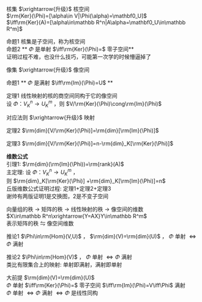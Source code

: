 核集 $\xrightarrow{升级}$ 核空间  
$\rm{Ker}(\Phi)=[\alpha\in V|\Phi(\alpha)=\mathbf0_U]$  
$\iff\rm{Ker}(A)=[\alpha\in\mathbb R^n|A\alpha=\mathbf0_U\in\mathbb R^m]$  
  
命题1 核集是子空间，称为核空间  
命题2 ** $\Phi$ 是单射 $\iff\rm{Ker}(\Phi)=$ 零子空间**  
证明过程不难，也没什么技巧，可能第一次学的时候懵逼掉了  
  
像集 $\xrightarrow{升级}$ 像空间  
  
命题1 ** $\Phi$ 是满射 $\iff\rm{Im}(\Phi)=U$ **  
  
定理1 线性映射的核的商空间同构于它的像空间  
设 $\Phi：V^n_K\to U^m_K$ ，则 $V/\rm{Ker}(\Phi)\cong\rm{Im}(\Phi)$  
  
对应法则 $\xrightarrow{升级}$ 映射  
  
定理2  $\rm{dim}[V/\rm{Ker}(\Phi)]=\rm{dim}[\rm{Im}(\Phi)]$  
  
定理3  $\rm{dim}[V/\rm{Ker}(\Phi)]=n-\rm{dim}_K[\rm{Ker}(\Phi)]$  
  
**维数公式**  
引理1:  $\rm{dim}(\rm{Im}(\Phi))=\rm{rank}(A)$  
主定理: 设 $\Phi：V^n_K\to U^m_K$ ，  
则 $\rm{dim}_K[\rm{Ker}(\Phi)]  
+\rm{dim}_K[\rm{Im}(\Phi)]=n$  
丘版维数公式证明过程: 定理1+定理2+定理3  
谢帅有两版证明1是交换图，2是不变子空间  
  
向量组的秩 $\to$ 矩阵的秩 $\to$ 线性映射的秩 $\to$ 像空间的维数  
$X\in\mathbb R^n\xrightarrow{Y=AX}Y\in\mathbb R^m$  
表示矩阵的秩 $\leftrightharpoons$ 像空间维数  
  
推论1  $\Phi\in\rm{Hom}(V,U)$ ， $\rm{dim}(V)=\rm{dim}(U)$ ， $\Phi$ 单射 $\iff\Phi$ 满射  
  
推论2  $\Phi\in\rm{Hom}(V)$ ， $\Phi$ 单射 $\iff\Phi$ 满射  
类比有限集合上的映射: 单射即满射，满射即单射  
  
大前提 $\rm{dim}(V)=\rm{dim}(U)$  
$\Phi$ 单射 $\iff\rm{Ker}(\Phi)=$ 零子空间 $\iff\rm{Im}(\Phi)=V\iff\Phi$ 满射  
$\Phi$ 单射 $\iff\Phi$ 满射 $\iff\Phi$ 是线性同构  
